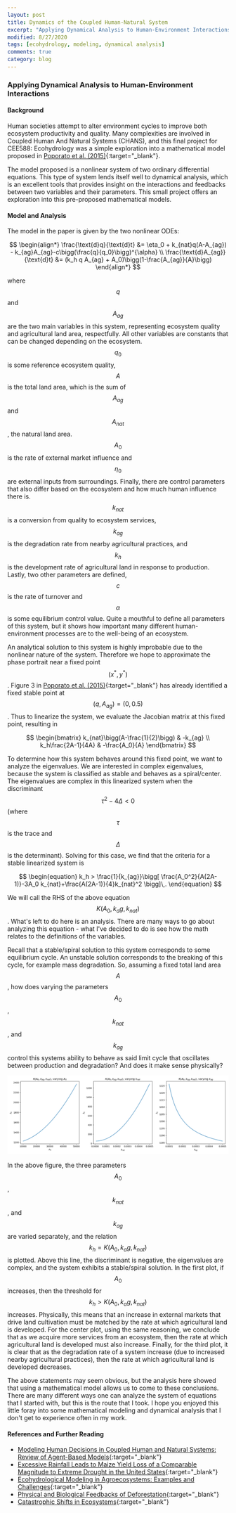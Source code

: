 ```yaml
---
layout: post
title: Dynamics of the Coupled Human-Natural System
excerpt: "Applying Dynamical Analysis to Human-Environment Interactions"
modified: 8/27/2020
tags: [ecohydrology, modeling, dynamical analysis]
comments: true
category: blog
---
```


### Applying Dynamical Analysis to Human-Environment Interactions

#### Background

Human societies attempt to alter environment cycles to improve both ecosystem productivity and quality. Many complexities are involved in Coupled Human And Natural Systems (CHANS), and this final project for CEE588: Ecohydrology was a simple exploration into a mathematical model proposed in [Poporato et al. (2015)](https://doi.org/10.1002/2015WR017289){:target="_blank"}.

The model proposed is a nonlinear system of two ordinary differential equations. This type of system lends itself well to dynamical analysis, which is an excellent tools that provides insight on the interactions and feedbacks between two variables and their parameters. This small project offers an exploration into this pre-proposed mathematical models.

#### Model and Analysis

The model in the paper is given by the two nonlinear ODEs:

$$
\begin{align*}
\frac{\text{d}q}{\text{d}t} &= \eta_0 + k_{nat}q(A-A_{ag}) - k_{ag}A_{ag}-c\bigg(\frac{q}{q_0}\bigg)^{\alpha} \\
\frac{\text{d}A_{ag}}{\text{d}t} &= (k_h q A_{ag} + A_0)\bigg(1-\frac{A_{ag}}{A}\bigg)
\end{align*}
$$

where $$q$$ and $$A_{ag}$$ are the two main variables in this system, representing ecosystem quality and agricultural land area, respectfully. All other variables are constants that can be changed depending on the ecosystem. $$q_0$$ is some reference ecosystem quality, $$A$$ is the total land area, which is the sum of $$A_{ag}$$ and $$A_{nat}$$, the natural land area. $$A_0$$ is the rate of external market influence and $$\eta_0$$ are external inputs from surroundings. Finally, there are control parameters that also differ based on the ecosystem and how much human influence there is. $$k_{nat}$$ is a conversion from quality to ecosystem services, $$k_{ag}$$ is the degradation rate from nearby agricultural practices, and $$k_h$$ is the development rate of agricultural land in response to production. Lastly, two other parameters are defined, $$c$$ is the rate of turnover and $$\alpha$$ is some equilibrium control value. Quite a mouthful to define all parameters of this system, but it shows how important many different human-environment processes are to the well-being of an ecosystem.

An analytical solution to this system is highly improbable due to the nonlinear nature of the system. Therefore we hope to approximate the phase portrait near a fixed point $$(x^{*},y^{*})$$. Figure 3 in [Poporato et al. (2015)](https://doi.org/10.1002/2015WR017289){:target="\_blank"} has already identified a fixed stable point at $$(q,A_{ag})=(0,0.5)$$. Thus to linearize the system, we evaluate the Jacobian matrix at this fixed point, resulting in

$$
\begin{bmatrix}
k_{nat}\bigg(A-\frac{1}{2}\bigg) & -k_{ag} \\
k_h\frac{2A-1}{4A} & -\frac{A_0}{A}
\end{bmatrix}
$$

To determine how this system behaves around this fixed point, we want to analyze the eigenvalues. We are interested in complex eigenvalues, because the system is classified as stable and behaves as a spiral/center. The eigenvalues are complex in this linearized system when the discriminant $$\tau^2 - 4\Delta<0$$ (where $$\tau$$ is the trace and $$\Delta$$ is the determinant). Solving for this case, we find that the criteria for a stable linearized system is

$$
\begin{equation}
k_h > \frac{1}{k_{ag}}\bigg[
\frac{A_0^2}{A(2A-1)}-3A_0 k_{nat}+\frac{A(2A-1)}{4}k_{nat}^2
\bigg]\,.
\end{equation}
$$

We will call the RHS of the above equation $$K(A_0,k_ag,k_{nat})$$. What's left to do here is an analysis. There are many ways to go about analyzing this equation - what I've decided to do is see how the math relates to the definitions of the variables.

Recall that a stable/spiral solution to this system corresponds to some equilibrium cycle. An unstable solution corresponds to the breaking of this cycle, for example mass degradation. So, assuming a fixed total land area $$A$$, how does varying the parameters $$A_0$$, $$k_{nat}$$, and $$k_{ag}$$ control this systems ability to behave as said limit cycle that oscillates between production and degradation? And does it make sense physically?

![Figure 1](/images/posts/eco_post1.png)

In the above figure, the three parameters $$A_0$$, $$k_{nat}$$, and $$k_{ag}$$ are varied separately, and the relation $$k_h = K(A_0,k_ag,k_{nat})$$ is plotted. Above this line, the discriminant is negative, the eigenvalues are complex, and the system exhibits a stable/spiral solution. In the first plot, if $$A_0$$ increases, then the threshold for $$k_h>K(A_0,k_ag,k_{nat})$$ increases. Physically, this means that an increase in external markets that drive land cultivation must be matched by the rate at which agricultural land is developed. For the center plot, using the same reasoning, we conclude that as we acquire more services from an ecosystem, then the rate at which agricultural land is developed must also increase. Finally, for the third plot, it is clear that as the degradation rate of a system increase (due to increased nearby agricultural practices), then the rate at which agricultural land is developed decreases.

The above statements may seem obvious, but the analysis here showed that using a mathematical model allows us to come to these conclusions. There are many different ways one can analyze the system of equations that I started with, but this is the route that I took. I hope you enjoyed this little foray into some mathematical modeling and dynamical analysis that I don't get to experience often in my work.

#### References and Further Reading

- [Modeling Human Decisions in Coupled Human and Natural Systems: Review of Agent-Based Models](https://doi.org/10.1016/j.ecolmodel.2011.07.010){:target="\_blank"}
- [Excessive Rainfall Leads to Maize Yield Loss of a Comparable Magnitude to Extreme Drought in the United States](https://doi.org/10.1111/gcb.14628){:target="\_blank"}
- [Ecohydrological Modeling in Agroecosystems: Examples and Challenges](https://doi.org/10.1002/2015WR017289){:target="\_blank"}
- [Physical and Biological Feedbacks of Deforestation](https://doi.org/10.1029/2012RG000394){:target="\_blank"}
- [Catastrophic Shifts in Ecosystems](https://doi.org/10.1038/35098000){:target="\_blank"}

